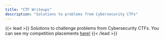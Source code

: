 ```yaml
---
title: "CTF Writeups"
description: "Solutions to problems from Cybersecurity CTFs"
---
```

{{< lead >}}
Solutions to challenge problems from Cybersecurity CTFs. You can see my competition placements [here!](/projects/project-ctf/)
{{< /lead >}}